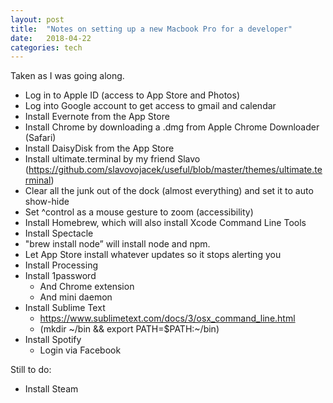```yaml
---
layout: post
title:  "Notes on setting up a new Macbook Pro for a developer"
date:   2018-04-22
categories: tech
---
```

Taken as I was going along.

* Log in to Apple ID (access to App Store and Photos)
* Log into Google account to get access to gmail and calendar
* Install Evernote from the App Store
* Install Chrome by downloading a .dmg from Apple Chrome Downloader (Safari)
* Install DaisyDisk from the App Store
* Install ultimate.terminal by my friend Slavo (https://github.com/slavovojacek/useful/blob/master/themes/ultimate.terminal)
* Clear all the junk out of the dock (almost everything) and set it to auto show-hide
* Set ^control as a mouse gesture to zoom (accessibility)
* Install Homebrew, which will  also install Xcode Command Line Tools
* Install Spectacle
* "brew install node” will install node and npm.
* Let App Store install whatever updates so it stops alerting you
* Install Processing
* Install 1password
    * And Chrome extension
    * And mini daemon
* Install Sublime Text
    * https://www.sublimetext.com/docs/3/osx_command_line.html
    * (mkdir ~/bin && export PATH=$PATH:~/bin)
* Install Spotify
    * Login via Facebook

Still to do:
* Install Steam